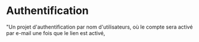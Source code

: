# Authentification
"Un projet d'authentification par nom d'utilisateurs, où le compte sera activé par e-mail une fois que le lien est activé, 
